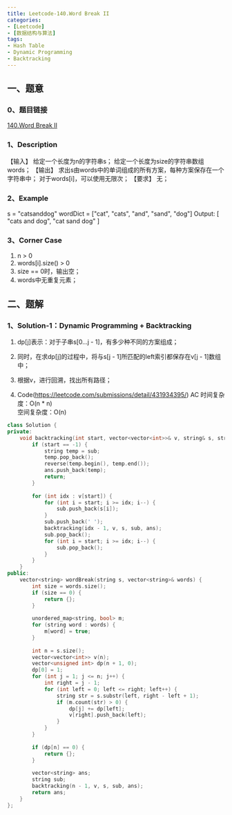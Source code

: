 ```yaml
---
title: Leetcode-140.Word Break II
categories: 
- [Leetcode]
- [数据结构与算法]
tags: 
- Hash Table
- Dynamic Programming
- Backtracking
---
```


## 一、题意

### 0、题目链接
[140.Word Break II](https://leetcode.com/problems/word-break-ii/)

### 1、Description
【输入】
给定一个长度为n的字符串s；
给定一个长度为size的字符串数组words；
【输出】
求出s由words中的单词组成的所有方案，每种方案保存在一个字符串中；
对于words[i]，可以使用无限次；
【要求】
无；

### 2、Example
s = "catsanddog"
wordDict = ["cat", "cats", "and", "sand", "dog"]
Output:
[
  "cats and dog",
  "cat sand dog"
]

<!-- more -->

### 3、Corner Case
1. n > 0
2. words[i].size() > 0
3. size == 0时，输出空；
4. words中无重复元素；

## 二、题解

### 1、Solution-1：Dynamic Programming + Backtracking
1. dp[j]表示：对于子串s[0...j - 1]，有多少种不同的方案组成；

2. 同时，在求dp[j]的过程中，将与s[j - 1]所匹配的left索引都保存在v[j - 1]数组中；

3. 根据v，进行回溯，找出所有路径；

4. Code(https://leetcode.com/submissions/detail/431934395/)
AC
时间复杂度：O(n * n)  
空间复杂度：O(n)
```C++
class Solution {
private:
    void backtracking(int start, vector<vector<int>>& v, string& s, string& sub, vector<string>& ans) {
        if (start == -1) {
            string temp = sub;
            temp.pop_back();
            reverse(temp.begin(), temp.end());
            ans.push_back(temp);
            return;
        }
        
        for (int idx : v[start]) {
            for (int i = start; i >= idx; i--) {
                sub.push_back(s[i]);
            }
            sub.push_back(' ');
            backtracking(idx - 1, v, s, sub, ans);
            sub.pop_back();
            for (int i = start; i >= idx; i--) {
                sub.pop_back();
            }
        }
    }
public:
    vector<string> wordBreak(string s, vector<string>& words) {
        int size = words.size();
        if (size == 0) {
            return {};
        }
        
        unordered_map<string, bool> m;
        for (string word : words) {
            m[word] = true;
        }
        
        int n = s.size();
        vector<vector<int>> v(n);
        vector<unsigned int> dp(n + 1, 0);
        dp[0] = 1;
        for (int j = 1; j <= n; j++) {
            int right = j - 1;
            for (int left = 0; left <= right; left++) {
                string str = s.substr(left, right - left + 1);
                if (m.count(str) > 0) {
                    dp[j] += dp[left];
                    v[right].push_back(left);
                }
            }
        }
        
        if (dp[n] == 0) {
            return {};
        }
        
        vector<string> ans;
        string sub;
        backtracking(n - 1, v, s, sub, ans);
        return ans;
    }
};
```